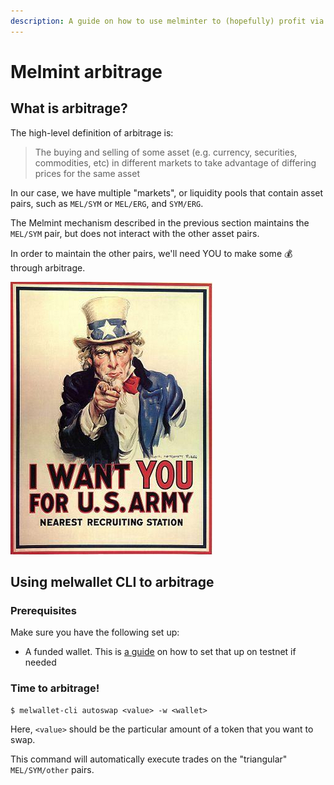 ```yaml
---
description: A guide on how to use melminter to (hopefully) profit via arbitrage
---
```


# Melmint arbitrage

## What is arbitrage?

The high-level definition of arbitrage is:

> The buying and selling of some asset (e.g. currency, securities, commodities, etc) in different markets to take advantage of differing prices for the same asset

In our case, we have multiple "markets", or liquidity pools that contain asset pairs, such as `MEL/SYM` or `MEL/ERG`, and `SYM/ERG`.&#x20;

The Melmint mechanism described in the previous section maintains the `MEL/SYM` pair, but does not interact with the other asset pairs.&#x20;

In order to maintain the other pairs, we'll need YOU to make some :moneybag: through arbitrage.

<img src="../../../.gitbook/assets/image (1).png" alt="" data-size="original">

## Using melwallet CLI to arbitrage

### Prerequisites

Make sure you have the following set up:

* A funded wallet. This is [a guide](../../../staking-guide/untitled.md) on how to set that up on testnet if needed

### Time to arbitrage!



```shell-session
$ melwallet-cli autoswap <value> -w <wallet>  
```

Here, `<value>` should be the particular amount of a token that you want to swap.

This command will automatically execute trades on the "triangular" `MEL/SYM/other` pairs.

